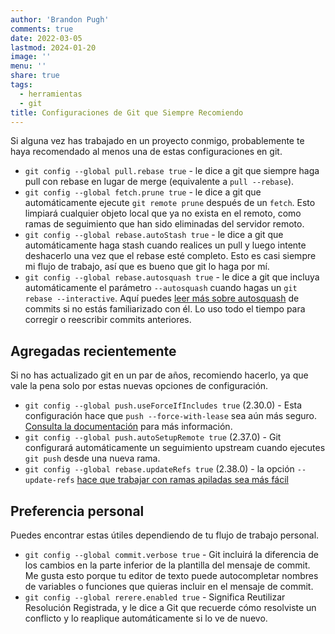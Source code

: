 ```yaml
---
author: 'Brandon Pugh'
comments: true
date: 2022-03-05
lastmod: 2024-01-20
image: ''
menu: ''
share: true
tags:
  - herramientas
  - git
title: Configuraciones de Git que Siempre Recomiendo
---
```


Si alguna vez has trabajado en un proyecto conmigo, probablemente te haya recomendado al menos una de estas configuraciones en git.

* `git config --global pull.rebase true` - le dice a git que siempre haga pull con rebase en lugar de merge (equivalente a `pull --rebase`).
* `git config --global fetch.prune true` - le dice a git que automáticamente ejecute `git remote prune` después de un `fetch`. Esto limpiará cualquier objeto local que ya no exista en el remoto, como ramas de seguimiento que han sido eliminadas del servidor remoto.
* `git config --global rebase.autoStash true` - le dice a git que automáticamente haga stash cuando realices un pull y luego intente deshacerlo una vez que el rebase esté completo. Esto es casi siempre mi flujo de trabajo, así que es bueno que git lo haga por mí.
* `git config --global rebase.autosquash true` - le dice a git que incluya automáticamente el parámetro `--autosquash` cuando hagas un `git rebase --interactive`. Aquí puedes [leer más sobre autosquash][autosquash] de commits si no estás familiarizado con él. Lo uso todo el tiempo para corregir o reescribir commits anteriores.

## Agregadas recientemente

Si no has actualizado git en un par de años, recomiendo hacerlo, ya que vale la pena solo por estas nuevas opciones de configuración.

* `git config --global push.useForceIfIncludes true` (2.30.0) - Esta configuración hace que `push --force-with-lease` sea aún más seguro. [Consulta la documentación][pushdocs] para más información.
* `git config --global push.autoSetupRemote true` (2.37.0) - Git configurará automáticamente un seguimiento upstream cuando ejecutes `git push` desde una nueva rama.
* `git config --global rebase.updateRefs true` (2.38.0) - la opción `--update-refs` [hace que trabajar con ramas apiladas sea más fácil][updateref]

## Preferencia personal

Puedes encontrar estas útiles dependiendo de tu flujo de trabajo personal.

* `git config --global commit.verbose true` - Git incluirá la diferencia de los cambios en la parte inferior de la plantilla del mensaje de commit. Me gusta esto porque tu editor de texto puede autocompletar nombres de variables o funciones que quieras incluir en el mensaje de commit.
* `git config --global rerere.enabled true` - Significa Reutilizar Resolución Registrada, y le dice a Git que recuerde cómo resolviste un conflicto y lo reaplique automáticamente si lo ve de nuevo.

[updateref]: https://andrewlock.net/working-with-stacked-branches-in-git-is-easier-with-update-refs/
[autosquash]: https://thoughtbot.com/blog/autosquashing-git-commits
[pushdocs]: https://git-scm.com/docs/git-push#Documentation/git-push.txt---no-force-if-includes